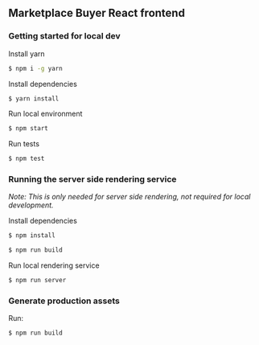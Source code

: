 ## Marketplace Buyer React frontend

### Getting started for local dev

Install yarn
```bash
$ npm i -g yarn
```

Install dependencies
```bash
$ yarn install
```

Run local environment
```bash
$ npm start
```

Run tests
```bash
$ npm test
```

### Running the server side rendering service

_Note: This is only needed for server side rendering, not required for local development._

Install dependencies
```bash
$ npm install
```

```bash
$ npm run build
```

Run local rendering service
```bash
$ npm run server
```


### Generate production assets

Run:
```bash
$ npm run build
```
